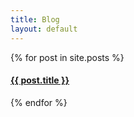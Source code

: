 ```yaml
---
title: Blog
layout: default
---
```


{% for post in site.posts %}
<h4>
  <a href="{{ post.url | absolute_url }}">{{ post.title }}</a>
</h4>
{% endfor %}
